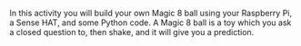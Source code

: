 In this activity you will build your own Magic 8 ball using your Raspberry Pi, a Sense HAT, and some Python code. A Magic 8 ball is a toy which you ask a closed question to, then shake, and it will give you a prediction. 
